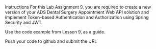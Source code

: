 Instructions
For this Lab Assignment 9, you are required to create a new version of your ADS Dental Surgery Appointment Web API solution and implement Token-based Authentication and Authorization using Spring Security and JWT.

Use the code example from Lesson 9, as a guide.

Push your code to github and submit the URL
